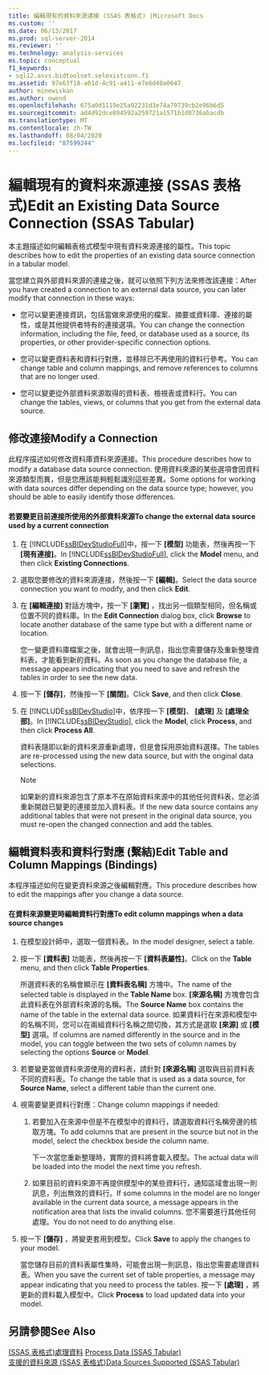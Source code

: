 ```yaml
---
title: 編輯現有的資料來源連接 (SSAS 表格式) |Microsoft Docs
ms.custom: ''
ms.date: 06/13/2017
ms.prod: sql-server-2014
ms.reviewer: ''
ms.technology: analysis-services
ms.topic: conceptual
f1_keywords:
- sql12.asvs.bidtoolset.selexistconn.f1
ms.assetid: 97e63f18-a01d-4c91-a411-e7e6d40a0647
author: minewiskan
ms.author: owend
ms.openlocfilehash: 675a0d1119e25a92231d3e74a79739cb2e96b6d5
ms.sourcegitcommit: ad4d92dce894592a259721a1571b1d8736abacdb
ms.translationtype: MT
ms.contentlocale: zh-TW
ms.lasthandoff: 08/04/2020
ms.locfileid: "87599244"
---
```

# <a name="edit-an-existing-data-source-connection-ssas-tabular"></a><span data-ttu-id="96ebb-102">編輯現有的資料來源連接 (SSAS 表格式)</span><span class="sxs-lookup"><span data-stu-id="96ebb-102">Edit an Existing Data Source Connection (SSAS Tabular)</span></span>
  <span data-ttu-id="96ebb-103">本主題描述如何編輯表格式模型中現有資料來源連接的屬性。</span><span class="sxs-lookup"><span data-stu-id="96ebb-103">This topic describes how to edit the properties of an existing data source connection in a tabular model.</span></span>  
  
 <span data-ttu-id="96ebb-104">當您建立與外部資料來源的連接之後，就可以依照下列方法來修改該連接：</span><span class="sxs-lookup"><span data-stu-id="96ebb-104">After you have created a connection to an external data source, you can later modify that connection in these ways:</span></span>  
  
-   <span data-ttu-id="96ebb-105">您可以變更連接資訊，包括當做來源使用的檔案、摘要或資料庫、連接的屬性，或是其他提供者特有的連接選項。</span><span class="sxs-lookup"><span data-stu-id="96ebb-105">You can change the connection information, including the file, feed, or database used as a source, its properties, or other provider-specific connection options.</span></span>  
  
-   <span data-ttu-id="96ebb-106">您可以變更資料表和資料行對應，並移除已不再使用的資料行參考。</span><span class="sxs-lookup"><span data-stu-id="96ebb-106">You can change table and column mappings, and remove references to columns that are no longer used.</span></span>  
  
-   <span data-ttu-id="96ebb-107">您可以變更從外部資料來源取得的資料表、檢視表或資料行。</span><span class="sxs-lookup"><span data-stu-id="96ebb-107">You can change the tables, views, or columns that you get from the external data source.</span></span>  
  
## <a name="modify-a-connection"></a><span data-ttu-id="96ebb-108">修改連接</span><span class="sxs-lookup"><span data-stu-id="96ebb-108">Modify a Connection</span></span>  
 <span data-ttu-id="96ebb-109">此程序描述如何修改資料庫資料來源連接。</span><span class="sxs-lookup"><span data-stu-id="96ebb-109">This procedure describes how to modify a database data source connection.</span></span> <span data-ttu-id="96ebb-110">使用資料來源的某些選項會因資料來源類型而異，但是您應該能夠輕鬆識別這些差異。</span><span class="sxs-lookup"><span data-stu-id="96ebb-110">Some options for working with data sources differ depending on the data source type; however, you should be able to easily identify those differences.</span></span>  
  
#### <a name="to-change-the-external-data-source-used-by-a-current-connection"></a><span data-ttu-id="96ebb-111">若要變更目前連接所使用的外部資料來源</span><span class="sxs-lookup"><span data-stu-id="96ebb-111">To change the external data source used by a current connection</span></span>  
  
1.  <span data-ttu-id="96ebb-112">在 [!INCLUDE[ssBIDevStudioFull](../includes/ssbidevstudiofull-md.md)]中，按一下 **[模型]** 功能表，然後再按一下 **[現有連接]**。</span><span class="sxs-lookup"><span data-stu-id="96ebb-112">In [!INCLUDE[ssBIDevStudioFull](../includes/ssbidevstudiofull-md.md)], click the **Model** menu, and then click **Existing Connections**.</span></span>  
  
2.  <span data-ttu-id="96ebb-113">選取您要修改的資料來源連接，然後按一下 **[編輯]**。</span><span class="sxs-lookup"><span data-stu-id="96ebb-113">Select the data source connection you want to modify, and then click **Edit**.</span></span>  
  
3.  <span data-ttu-id="96ebb-114">在 **[編輯連接]** 對話方塊中，按一下 **[瀏覽]** ，找出另一個類型相同，但名稱或位置不同的資料庫。</span><span class="sxs-lookup"><span data-stu-id="96ebb-114">In the **Edit Connection** dialog box, click **Browse** to locate another database of the same type but with a different name or location.</span></span>  
  
     <span data-ttu-id="96ebb-115">您一變更資料庫檔案之後，就會出現一則訊息，指出您需要儲存及重新整理資料表，才能看到新的資料。</span><span class="sxs-lookup"><span data-stu-id="96ebb-115">As soon as you change the database file, a message appears indicating that you need to save and refresh the tables in order to see the new data.</span></span>  
  
4.  <span data-ttu-id="96ebb-116">按一下 **[儲存]**，然後按一下 **[關閉]**。</span><span class="sxs-lookup"><span data-stu-id="96ebb-116">Click **Save**, and then click **Close**.</span></span>  
  
5.  <span data-ttu-id="96ebb-117">在 [!INCLUDE[ssBIDevStudio](../includes/ssbidevstudio-md.md)]中，依序按一下 **[模型]**、 **[處理]** 及 **[處理全部]**。</span><span class="sxs-lookup"><span data-stu-id="96ebb-117">In [!INCLUDE[ssBIDevStudio](../includes/ssbidevstudio-md.md)], click the **Model**, click **Process**, and then click **Process All**.</span></span>  
  
     <span data-ttu-id="96ebb-118">資料表隨即以新的資料來源重新處理，但是會採用原始資料選擇。</span><span class="sxs-lookup"><span data-stu-id="96ebb-118">The tables are re-processed using the new data source, but with the original data selections.</span></span>  
  
    > [!NOTE]  
    >  <span data-ttu-id="96ebb-119">如果新的資料來源包含了原本不在原始資料來源中的其他任何資料表，您必須重新開啟已變更的連接並加入資料表。</span><span class="sxs-lookup"><span data-stu-id="96ebb-119">If the new data source contains any additional tables that were not present in the original data source, you must re-open the changed connection and add the tables.</span></span>  
  
## <a name="edit-table-and-column-mappings-bindings"></a><span data-ttu-id="96ebb-120">編輯資料表和資料行對應 (繫結)</span><span class="sxs-lookup"><span data-stu-id="96ebb-120">Edit Table and Column Mappings (Bindings)</span></span>  
 <span data-ttu-id="96ebb-121">本程序描述如何在變更資料來源之後編輯對應。</span><span class="sxs-lookup"><span data-stu-id="96ebb-121">This procedure describes how to edit the mappings after you change a data source.</span></span>  
  
#### <a name="to-edit-column-mappings-when-a-data-source-changes"></a><span data-ttu-id="96ebb-122">在資料來源變更時編輯資料行對應</span><span class="sxs-lookup"><span data-stu-id="96ebb-122">To edit column mappings when a data source changes</span></span>  
  
1.  <span data-ttu-id="96ebb-123">在模型設計師中，選取一個資料表。</span><span class="sxs-lookup"><span data-stu-id="96ebb-123">In the model designer, select a table.</span></span>  
  
2.  <span data-ttu-id="96ebb-124">按一下 **[資料表]** 功能表，然後再按一下 **[資料表屬性]**。</span><span class="sxs-lookup"><span data-stu-id="96ebb-124">Click on the **Table** menu, and then click **Table Properties**.</span></span>  
  
     <span data-ttu-id="96ebb-125">所選資料表的名稱會顯示在 **[資料表名稱]** 方塊中。</span><span class="sxs-lookup"><span data-stu-id="96ebb-125">The name of the selected table is displayed in the **Table Name** box.</span></span> <span data-ttu-id="96ebb-126">**[來源名稱]** 方塊會包含此資料表在外部資料來源的名稱。</span><span class="sxs-lookup"><span data-stu-id="96ebb-126">The **Source Name** box contains the name of the table in the external data source.</span></span> <span data-ttu-id="96ebb-127">如果資料行在來源和模型中的名稱不同，您可以在兩組資料行名稱之間切換，其方式是選取 **[來源]** 或 **[模型]** 選項。</span><span class="sxs-lookup"><span data-stu-id="96ebb-127">If columns are named differently in the source and in the model, you can toggle between the two sets of column names by selecting the options **Source** or **Model**.</span></span>  
  
3.  <span data-ttu-id="96ebb-128">若要變更當做資料來源使用的資料表，請針對 **[來源名稱]** 選取與目前資料表不同的資料表。</span><span class="sxs-lookup"><span data-stu-id="96ebb-128">To change the table that is used as a data source, for **Source Name**, select a different table than the current one.</span></span>  
  
4.  <span data-ttu-id="96ebb-129">視需要變更資料行對應：</span><span class="sxs-lookup"><span data-stu-id="96ebb-129">Change column mappings if needed:</span></span>  
  
    1.  <span data-ttu-id="96ebb-130">若要加入在來源中但是不在模型中的資料行，請選取資料行名稱旁邊的核取方塊。</span><span class="sxs-lookup"><span data-stu-id="96ebb-130">To add columns that are present in the source but not in the model, select the checkbox beside the column name.</span></span>  
  
         <span data-ttu-id="96ebb-131">下一次當您重新整理時，實際的資料將會載入模型。</span><span class="sxs-lookup"><span data-stu-id="96ebb-131">The actual data will be loaded into the model the next time you refresh.</span></span>  
  
    2.  <span data-ttu-id="96ebb-132">如果目前的資料來源不再提供模型中的某些資料行，通知區域會出現一則訊息，列出無效的資料行。</span><span class="sxs-lookup"><span data-stu-id="96ebb-132">If some columns in the model are no longer available in the current data source, a message appears in the notification area that lists the invalid columns.</span></span> <span data-ttu-id="96ebb-133">您不需要進行其他任何處理。</span><span class="sxs-lookup"><span data-stu-id="96ebb-133">You do not need to do anything else.</span></span>  
  
5.  <span data-ttu-id="96ebb-134">按一下 **[儲存]** ，將變更套用到模型。</span><span class="sxs-lookup"><span data-stu-id="96ebb-134">Click **Save** to apply the changes to your model.</span></span>  
  
     <span data-ttu-id="96ebb-135">當您儲存目前的資料表屬性集時，可能會出現一則訊息，指出您需要處理資料表。</span><span class="sxs-lookup"><span data-stu-id="96ebb-135">When you save the current set of table properties, a message may appear indicating that you need to process the tables.</span></span> <span data-ttu-id="96ebb-136">按一下 **[處理]** ，將更新的資料載入模型中。</span><span class="sxs-lookup"><span data-stu-id="96ebb-136">Click **Process** to load updated data into your model.</span></span>  
  
## <a name="see-also"></a><span data-ttu-id="96ebb-137">另請參閱</span><span class="sxs-lookup"><span data-stu-id="96ebb-137">See Also</span></span>  
 <span data-ttu-id="96ebb-138">[&#40;SSAS 表格式&#41;處理資料](process-data-ssas-tabular.md) </span><span class="sxs-lookup"><span data-stu-id="96ebb-138">[Process Data &#40;SSAS Tabular&#41;](process-data-ssas-tabular.md) </span></span>  
 [<span data-ttu-id="96ebb-139">支援的資料來源 &#40;SSAS 表格式&#41;</span><span class="sxs-lookup"><span data-stu-id="96ebb-139">Data Sources Supported &#40;SSAS Tabular&#41;</span></span>](tabular-models/data-sources-supported-ssas-tabular.md)  
  
  
